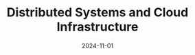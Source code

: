 ---
title: Distributed Systems and Cloud Infrastructure
date: 2024-11-01
tags:
  - Distributed Systems
  - Cloud Computing
  - Fault Tolerance
  - Scalability
summary: Building resilient and scalable distributed systems for modern cloud environments
---